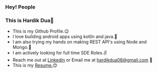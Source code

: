 ### Hey! People 
### This is Hardik Dua👋



- This is my Github Profile.😉
- I love building android apps using kotlin and java.💙
- I am also trying my hands on making REST API's using Node and Mongo.💚
- I am actively looking for full time SDE Roles.✌
- Reach me out at <a href="https://www.linkedin.com/in/hardik0899/">Linkedin</a> or Email me at hardikdua08@gmail.com 🙌
- This is my <a href="https://docs.google.com/document/d/1pMGV-IE1U_GUjTNuLFFA2zXRv475Mi90f7qwdU40i1E/edit">Resume.</a>😊
